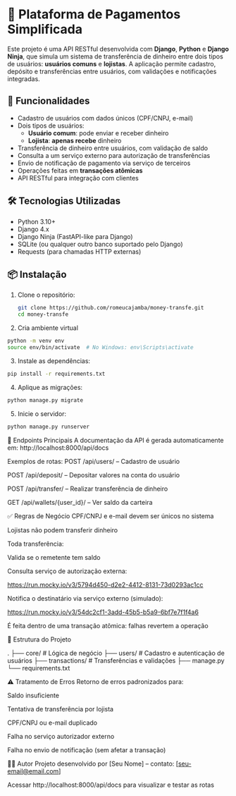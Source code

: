 # 💸 Plataforma de Pagamentos Simplificada

Este projeto é uma API RESTful desenvolvida com **Django**, **Python** e **Django Ninja**, que simula um sistema de transferência de dinheiro entre dois tipos de usuários: **usuários comuns** e **lojistas**. A aplicação permite cadastro, depósito e transferências entre usuários, com validações e notificações integradas.

## 🚀 Funcionalidades

- Cadastro de usuários com dados únicos (CPF/CNPJ, e-mail)
- Dois tipos de usuários:
  - **Usuário comum**: pode enviar e receber dinheiro
  - **Lojista**: **apenas recebe** dinheiro
- Transferência de dinheiro entre usuários, com validação de saldo
- Consulta a um serviço externo para autorização de transferências
- Envio de notificação de pagamento via serviço de terceiros
- Operações feitas em **transações atômicas**
- API RESTful para integração com clientes

## 🛠 Tecnologias Utilizadas

- Python 3.10+
- Django 4.x
- Django Ninja (FastAPI-like para Django)
- SQLite (ou qualquer outro banco suportado pelo Django)
- Requests (para chamadas HTTP externas)

## 📦 Instalação

1. Clone o repositório:
   ```bash
   git clone https://github.com/romeucajamba/money-transfe.git
   cd money-transfe

2. Cria ambiente virtual
```bash
python -m venv env
source env/bin/activate  # No Windows: env\Scripts\activate
```
3. Instale as dependências:
```bash
pip install -r requirements.txt
```

4. Aplique as migrações:
```bash
python manage.py migrate
```

5. Inicie o servidor:
```bash
python manage.py runserver
```
📌 Endpoints Principais
A documentação da API é gerada automaticamente em:
http://localhost:8000/api/docs

Exemplos de rotas:
POST /api/users/ – Cadastro de usuário

POST /api/deposit/ – Depositar valores na conta do usuário

POST /api/transfer/ – Realizar transferência de dinheiro

GET /api/wallets/{user_id}/ – Ver saldo da carteira

✅ Regras de Negócio
CPF/CNPJ e e-mail devem ser únicos no sistema

Lojistas não podem transferir dinheiro

Toda transferência:

Valida se o remetente tem saldo

Consulta serviço de autorização externa:

https://run.mocky.io/v3/5794d450-d2e2-4412-8131-73d0293ac1cc

Notifica o destinatário via serviço externo (simulado):

https://run.mocky.io/v3/54dc2cf1-3add-45b5-b5a9-6bf7e7f1f4a6

É feita dentro de uma transação atômica: falhas revertem a operação

📂 Estrutura do Projeto

.
├── core/                   # Lógica de negócio
├── users/                  # Cadastro e autenticação de usuários
├── transactions/           # Transferências e validações
├── manage.py
└── requirements.txt

⚠️ Tratamento de Erros
Retorno de erros padronizados para:

Saldo insuficiente

Tentativa de transferência por lojista

CPF/CNPJ ou e-mail duplicado

Falha no serviço autorizador externo

Falha no envio de notificação (sem afetar a transação)

🧑‍💻 Autor
Projeto desenvolvido por [Seu Nome] – contato: [seu-email@email.com]


Acessar http://localhost:8000/api/docs para visualizar e testar as rotas
